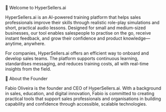 👋 Welcome to HyperSellers.ai

HyperSellers.ai is an AI-powered training platform that helps sales professionals improve their skills through realistic role-play simulations and short, practical audio lessons. Designed for small and medium-sized businesses, our tool enables salespeople to practise on the go, receive instant feedback, and grow their confidence and product knowledge—anytime, anywhere.

For companies, HyperSellers.ai offers an efficient way to onboard and develop sales teams. The platform supports continuous learning, standardises messaging, and reduces training costs, all with real-time insights from the field.

👤 About the Founder

Fabio Oliveira is the founder and CEO of HyperSellers.ai. With a background in sales, education, and digital innovation, Fabio is committed to creating practical tools that support sales professionals and organisations in building capability and confidence through accessible, scalable technologies.

